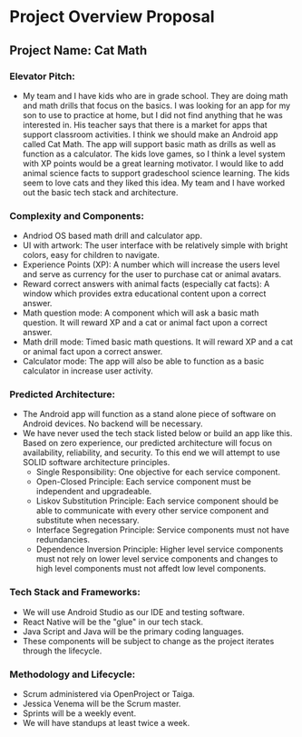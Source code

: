 
# Project Overview Proposal

## Project Name: Cat Math

### Elevator Pitch:

* My team and I have kids who are in grade school. They are doing math and math drills that focus on the basics. I was looking for an app for my son to use to practice at home, but I did not find anything that he was interested in. His teacher says that there is a market for apps that support classroom activities. I think we should make an Android app called Cat Math. The app will support basic math as drills as well as function as a calculator. The kids love games, so I think a level system with XP points would be a great learning motivator. I would like to add animal science facts to support gradeschool science learning. The kids seem to love cats and they liked this idea. My team and I have worked out the basic tech stack and architecture. 

### Complexity and Components:

* Andriod OS based math drill and calculator app.
* UI with artwork: The user interface with be relatively simple with bright colors, easy for children to navigate.
* Experience Points (XP): A number which will increase the users level and serve as currency for the user to purchase cat or animal avatars.
* Reward correct answers with animal facts (especially cat facts): A window which provides extra educational content upon a correct answer.
* Math question mode: A component which will ask a basic math question. It will reward XP and a cat or animal fact upon a correct answer.
* Math drill mode: Timed basic math questions. It will reward XP and a cat or animal fact upon a correct answer.
* Calculator mode: The app will also be able to function as a basic calculator in increase user activity.

### Predicted Architecture:

* The Android app will function as a stand alone piece of software on Android devices. No backend will be necessary.
* We have never used the tech stack listed below or build an app like this. Based on zero experience, our predicted architecture will focus on availability, reliability, and security. To this end we will attempt to use SOLID software architecture principles. 
	* Single Responsibility: One objective for each service component.
	* Open-Closed Principle: Each service component must be independent and upgradeable.
	* Liskov Substitution Principle: Each service component should be able to communicate with every other service component and substitute when necessary.
	* Interface Segregation Principle: Service components must not have redundancies.
	* Dependence Inversion Principle: Higher level service components must not rely on lower level service components and changes to high level components must not affedt low level components.


### Tech Stack and Frameworks:

* We will use Android Studio as our IDE and testing software. 
* React Native will be the "glue" in our tech stack.
* Java Script and Java will be the primary coding languages.
* These components will be subject to change as the project iterates through the lifecycle.

### Methodology and Lifecycle:

* Scrum administered via OpenProject or Taiga. 
* Jessica Venema will be the Scrum master.
* Sprints will be a weekly event.
* We will have standups at least twice a week.


